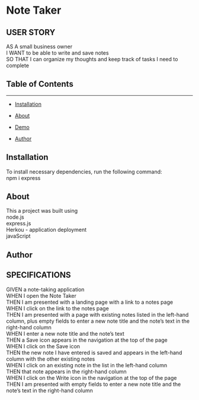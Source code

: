 # Note Taker

## USER STORY
AS A small business owner <br>
I WANT to be able to write and save notes <br>
SO THAT I can organize my thoughts and keep track of tasks I need to complete

## Table of Contents 
------

* [Installation](#installation)

* [About](#about)

* [Demo](#demo)

* [Author](#author)

## Installation

To install necessary dependencies, run the following command: <br> npm i express

## About
This a project was built using <br>
node.js <br>
express.js <br>
Herkou - application deployment <br>
javaScript

## Author

## SPECIFICATIONS
GIVEN a note-taking application <br>
WHEN I open the Note Taker <br>
THEN I am presented with a landing page with a link to a notes page <br>
WHEN I click on the link to the notes page <br>
THEN I am presented with a page with existing notes listed in the left-hand column, plus empty fields to enter a new note title and the note’s text in the right-hand column <br>
WHEN I enter a new note title and the note’s text <br>
THEN a Save icon appears in the navigation at the top of the page <br>
WHEN I click on the Save icon <br>
THEN the new note I have entered is saved and appears in the left-hand column with the other existing notes <br>
WHEN I click on an existing note in the list in the left-hand column <br>
THEN that note appears in the right-hand column<br>
WHEN I click on the Write icon in the navigation at the top of the page <br>
THEN I am presented with empty fields to enter a new note title and the note’s text in the right-hand column